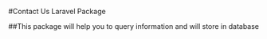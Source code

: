 #Contact Us Laravel Package

##This package will help you to query information and will store in database
